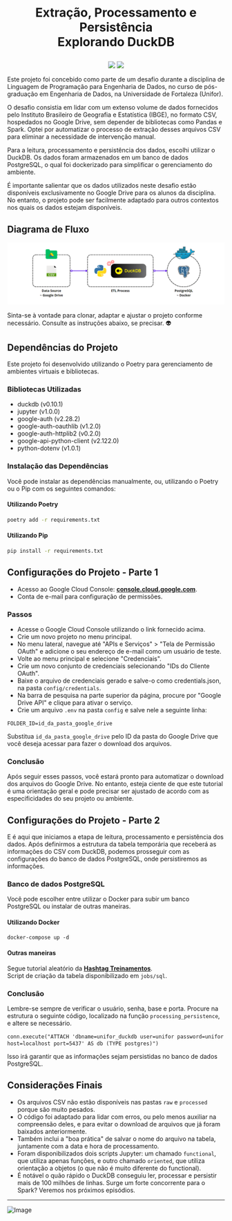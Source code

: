 # <p align="center">Extração, Processamento e Persistência<br>Explorando DuckDB</p>

<p align="center">
<img src="http://img.shields.io/static/v1?label=LICENCA&message=...&color=GREEN&style=for-the-badge"/>     
<img src="http://img.shields.io/static/v1?label=STATUS&message=N/A&color=GREEN&style=for-the-badge"/>
</p>

Este projeto foi concebido como parte de um desafio durante a disciplina de Linguagem de Programação para Engenharia de Dados, no curso de pós-graduação em Engenharia de Dados, na Universidade de Fortaleza (Unifor).

O desafio consistia em lidar com um extenso volume de dados fornecidos pelo Instituto Brasileiro de Geografia e Estatística (IBGE), no formato CSV, hospedados no Google Drive, sem depender de bibliotecas como Pandas e Spark. Optei por automatizar o processo de extração desses arquivos CSV para eliminar a necessidade de intervenção manual.

Para a leitura, processamento e persistência dos dados, escolhi utilizar o DuckDB. Os dados foram armazenados em um banco de dados PostgreSQL, o qual foi dockerizado para simplificar o gerenciamento do ambiente.

É importante salientar que os dados utilizados neste desafio estão disponíveis exclusivamente no Google Drive para os alunos da disciplina. No entanto, o projeto pode ser facilmente adaptado para outros contextos nos quais os dados estejam disponíveis.

## Diagrama de Fluxo

![Diagram](https://github.com/tonsatomicos/dpp-duckdb-processing-persistence/blob/main/assets/diagram.png?raw=true)

Sinta-se à vontade para clonar, adaptar e ajustar o projeto conforme necessário. Consulte as instruções abaixo, se precisar. :alien:

## Dependências do Projeto

Este projeto foi desenvolvido utilizando o Poetry para gerenciamento de ambientes virtuais e bibliotecas.

### Bibliotecas Utilizadas

- duckdb (v0.10.1)
- jupyter (v1.0.0)
- google-auth (v2.28.2)
- google-auth-oauthlib (v1.2.0)
- google-auth-httplib2 (v0.2.0)
- google-api-python-client (v2.122.0)
- python-dotenv (v1.0.1)

### Instalação das Dependências

Você pode instalar as dependências manualmente, ou, utilizando o Poetry ou o Pip com os seguintes comandos:

#### Utilizando Poetry

```bash
poetry add -r requirements.txt

```

#### Utilizando Pip

```bash
pip install -r requirements.txt

```

## Configurações do Projeto - Parte 1

- Acesso ao Google Cloud Console: **<a href="https://console.cloud.google.com">console.cloud.google.com</a>**.
- Conta de e-mail para configuração de permissões.

### Passos

- Acesse o Google Cloud Console utilizando o link fornecido acima.
- Crie um novo projeto no menu principal.
- No menu lateral, navegue até "APIs e Serviços" > "Tela de Permissão OAuth" e adicione o seu endereço de e-mail como um usuário de teste.
- Volte ao menu principal e selecione "Credenciais".
- Crie um novo conjunto de credenciais selecionando "IDs do Cliente OAuth".
- Baixe o arquivo de credenciais gerado e salve-o como credentials.json, na pasta <code>config/credentials</code>.
- Na barra de pesquisa na parte superior da página, procure por "Google Drive API" e clique para ativar o serviço.</li>
- Crie um arquivo <code>.env</code> na pasta <code>config</code> e salve nele a seguinte linha:
<pre><code>FOLDER_ID=id_da_pasta_google_drive</code></pre>
Substitua <code>id_da_pasta_google_drive</code> pelo ID da pasta do Google Drive que você deseja acessar para fazer o download dos arquivos.

### Conclusão

Após seguir esses passos, você estará pronto para automatizar o download dos arquivos do Google Drive. No entanto, esteja ciente de que este tutorial é uma orientação geral e pode precisar ser ajustado de acordo com as especificidades do seu projeto ou ambiente.

## Configurações do Projeto - Parte 2

E é aqui que iniciamos a etapa de leitura, processamento e persistência dos dados. Após definirmos a estrutura da tabela temporária que receberá as informações do CSV com DuckDB, podemos prosseguir com as configurações do banco de dados PostgreSQL, onde persistiremos as informações.

### Banco de dados PostgreSQL

Você pode escolher entre utilizar o Docker para subir um banco PostgreSQL ou instalar de outras maneiras.

#### Utilizando Docker

<pre><code>docker-compose up -d</code></pre>

#### Outras maneiras

Segue tutorial aleatório da **<a href="https://youtu.be/L_2l8XTCPAE?si=-OJ21qv_48BgHFq2">Hashtag Treinamentos</a>**. <br>Script de criação da tabela disponibilizado em <code>jobs/sql</code>.

### Conclusão

Lembre-se sempre de verificar o usuário, senha, base e porta. Procure na estrutura o seguinte código, localizado na função <code>processing_persistence</code>, e altere se necessário.

<pre><code>conn.execute("ATTACH 'dbname=unifor_duckdb user=unifor password=unifor host=localhost port=5437' AS db (TYPE postgres)")</code></pre>

Isso irá garantir que as informações sejam persistidas no banco de dados PostgreSQL.</p>


## Considerações Finais

- Os arquivos CSV não estão disponíveis nas pastas <code>raw</code> e <code>processed</code> porque são muito pesados.
- O código foi adaptado para lidar com erros, ou pelo menos auxiliar na compreensão deles, e para evitar o download de arquivos que já foram baixados anteriormente.
- Também inclui a "boa prática" de salvar o nome do arquivo na tabela, juntamente com a data e hora de processamento.
- Foram disponibilizados dois scripts Jupyter: um chamado <code>functional</code>, que utiliza apenas funções, e outro chamado <code>oriented</code>, que utiliza orientação a objetos (o que não é muito diferente do functional).
- É notável o quão rápido o DuckDB conseguiu ler, processar e persistir mais de 100 milhões de linhas. Surge um forte concorrente para o Spark? Veremos nos próximos episódios. 

<hr>

![Image](https://i.imgur.com/p4vnGAN.gif)
